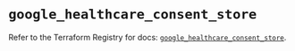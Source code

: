 # `google_healthcare_consent_store`

Refer to the Terraform Registry for docs: [`google_healthcare_consent_store`](https://registry.terraform.io/providers/hashicorp/google-beta/6.14.0/docs/resources/google_healthcare_consent_store).

